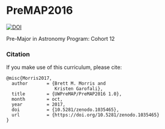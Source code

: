 # PreMAP2016

[![DOI](https://zenodo.org/badge/64971935.svg)](https://zenodo.org/badge/latestdoi/64971935)

Pre-Major in Astronomy Program: Cohort 12

### Citation

If you make use of this curriculum, please cite: 
```
@misc{Morris2017,
  author       = {Brett M. Morris and
                  Kristen Garofali},
  title        = {UWPreMAP/PreMAP2016 1.0},
  month        = oct,
  year         = 2017,
  doi          = {10.5281/zenodo.1035465},
  url          = {https://doi.org/10.5281/zenodo.1035465}
}
```
